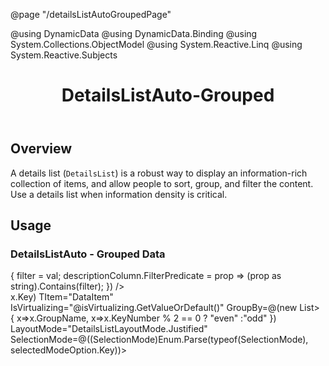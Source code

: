 ﻿@page "/detailsListAutoGroupedPage"

@using DynamicData
@using DynamicData.Binding
@using System.Collections.ObjectModel
@using System.Reactive.Linq
@using System.Reactive.Subjects

<header class="root">
    <h1 class="title">DetailsListAuto-Grouped</h1>
</header>
<div class="section" style="transition-delay: 0s;">
    <div id="overview" tabindex="-1">
        <h2 class="subHeading hiddenContent">Overview</h2>
    </div>
    <div class="content">
        <div class="ms-Markdown">
            <p>
                A details list (<code>DetailsList</code>) is a robust way to display an information-rich collection of items, and allow people to sort, group, and filter the content. Use a details list when information density is critical.
            </p>
        </div>
    </div>
</div>

<div class="section" style="transition-delay: 0s;">
    <div id="overview" tabindex="-1">
        <h2 class="subHeading">Usage</h2>
    </div>
    <div>
        <Stack Style="height:100%;">
            <h3>DetailsListAuto - Grouped Data</h3>
            <Stack Horizontal="true" Tokens="new StackTokens { ChildrenGap = new double[] { 10.0 } }">
                <Toggle Label="IsVirtualizing" OnText="true" OffText="false" @bind-Checked="isVirtualizing" />
                <Toggle Label="IsCompact" OnText="true" OffText="false" @bind-Checked="isCompact" />
                <Dropdown ItemsSource=@selectionModeOptions
                          @bind-SelectedOption=selectedModeOption
                          Style="max-width:300px;">
                </Dropdown>
            </Stack>
            <TextField Label="Filter Description"
                       Value=@filter
                       OnInput=@(val => { filter = val; descriptionColumn.FilterPredicate = prop => (prop as string).Contains(filter); }) />
            <div data-is-scrollable="true" style="height:100%;overflow-y:auto;">
                <DetailsListAuto ItemsSource="dataSource"
                                 @ref="detailsList"
                                 Columns="columnsSource"
                                 Compact="@isCompact.GetValueOrDefault()"
                                 GetKey=@(x=>x.Key)
                                 TItem="DataItem"
                                 IsVirtualizing="@isVirtualizing.GetValueOrDefault()"
                                 GroupBy=@(new List<Func<DataItem,object>>
                              {
                                  x=>x.GroupName,
                                  x=>x.KeyNumber % 2 == 0 ? "even" :"odd"
                              })
                                 LayoutMode="DetailsListLayoutMode.Justified"
                                 SelectionMode=@((SelectionMode)Enum.Parse(typeof(SelectionMode), selectedModeOption.Key))>
                </DetailsListAuto>
            </div>
        </Stack>

    </div>
</div>
@code {
    //ToDo: Add Demo sections
    bool? isVirtualizing = true;
    bool? isCompact = false;
    IDropdownOption selectedModeOption;
    List<IDropdownOption> selectionModeOptions;

    Selection<DataItem> selection = new Selection<DataItem>();

    List<DataItem> dataSource = new List<DataItem>();
    int count = 0;

    List<DetailsRowColumn<DataItem>> columnsSource = new List<DetailsRowColumn<DataItem>>();

    DetailsListAuto<DataItem> detailsList;

    string filter = "";
    DetailsRowColumn<DataItem> descriptionColumn;

    protected override void OnInitialized()
    {
        selectionModeOptions = Enum.GetValues(typeof(SelectionMode)).Cast<SelectionMode>()
           .Select(x => new DropdownOption { Key = x.ToString(), Text = x.ToString() })
           .Cast<IDropdownOption>()
           .ToList();
        selectedModeOption = selectionModeOptions.FirstOrDefault(x => x.Key == "Multiple");

        columnsSource.Add(new DetailsRowColumn<DataItem, int>("Key", x => x.KeyNumber) { MaxWidth = 70, Index = 0 });
        columnsSource.Add(new DetailsRowColumn<DataItem, string>("Name", x => x.DisplayName) { Index = 1, MaxWidth = 150, IsResizable = true });
        descriptionColumn = new DetailsRowColumn<DataItem, string>("Description", x => x.Description) { Index = 2 };
        columnsSource.Add(descriptionColumn);


        var data = new System.Collections.Generic.List<DataItem>();

        for (var i = 0; i < 40; i++)
        {
            count++;
            data.Add(new DataItem(count));
        }

        dataSource.AddRange(data);

        base.OnInitialized();
    }


    //private Func<DataItem, IComparable> GetSortSelector(string key)
    //{
    //    if (key == "Key")
    //        return (item) => item.Key;
    //    else if (key == "Name")
    //        return (item) => item.DisplayName;
    //    else
    //        return item => item.Description;
    //}


}